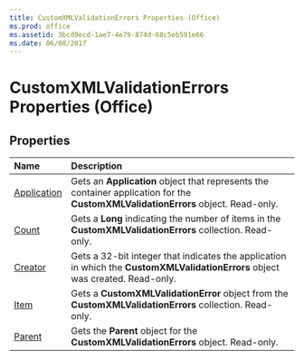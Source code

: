 ```yaml
---
title: CustomXMLValidationErrors Properties (Office)
ms.prod: office
ms.assetid: 3bcd9ecd-1ae7-4e79-874d-68c5eb591e66
ms.date: 06/08/2017
---
```



# CustomXMLValidationErrors Properties (Office)

## Properties



|**Name**|**Description**|
|:-----|:-----|
|[Application](customxmlvalidationerrors-application-property-office.md)|Gets an **Application** object that represents the container application for the **CustomXMLValidationErrors** object. Read-only.|
|[Count](customxmlvalidationerrors-count-property-office.md)|Gets a **Long** indicating the number of items in the **CustomXMLValidationErrors** collection. Read-only.|
|[Creator](customxmlvalidationerrors-creator-property-office.md)|Gets a 32-bit integer that indicates the application in which the **CustomXMLValidationErrors** object was created. Read-only.|
|[Item](customxmlvalidationerrors-item-property-office.md)|Gets a **CustomXMLValidationError** object from the **CustomXMLValidationErrors** collection. Read-only.|
|[Parent](customxmlvalidationerrors-parent-property-office.md)|Gets the **Parent** object for the **CustomXMLValidationErrors** object. Read-only.|

